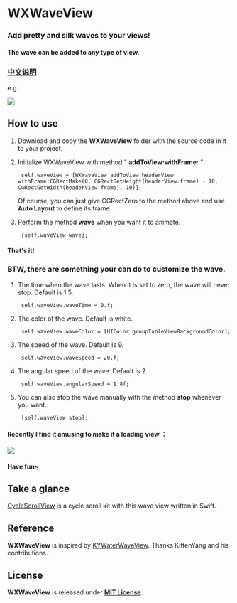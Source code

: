 # WXWaveView

### Add pretty and silk waves to your views! 

#### The wave can be added to any type of view.

### [中文说明](https://github.com/WelkinXie/WXWaveView/blob/master/README-CN.md)

e.g.

![](https://raw.githubusercontent.com/WelkinXie/WXWaveView/master/wave.gif)

## How to use
1. Download and copy the **WXWaveView** folder with the source code in it to your project.
2. Initialize WXWaveView with method " **addToView:withFrame:** "
	
		self.waveView = [WXWaveView addToView:headerView withFrame:CGRectMake(0, CGRectGetHeight(headerView.frame) - 10, CGRectGetWidth(headerView.frame), 10)];
	
	Of course, you can just give CGRectZero to the method above and use __Auto Layout__ to define its frame.

3. Perform the method **wave** when you want it to animate.

		[self.waveView wave];

#### That's it!

### BTW, there are something your can do to customize the wave.
1. The time when the wave lasts. When it is set to zero, the wave will never stop. Default is 1.5.

	    self.waveView.waveTime = 0.f;  
	    
2. The color of the wave. Default is white.
	    
	    self.waveView.waveColor = [UIColor groupTableViewBackgroundColor];
	   	
3. The speed of the wave. Default is 9.

	    self.waveView.waveSpeed = 20.f;
	    
4. The angular speed of the wave. Default is 2.

		self.waveView.angularSpeed = 1.8f;
	    
5. You can also stop the wave manually with the method **stop** whenever you want.

		[self.waveView stop];
		
#### Recently I find it amusing to make it a loading view ：

![](https://raw.githubusercontent.com/WelkinXie/WXWaveView/master/wave2.gif)

#### Have fun~
	    
## Take a glance
[CycleScrollView](https://github.com/WelkinXie/CycleScrollView) is a cycle scroll kit with this wave view written in Swift.


## Reference
**WXWaveView** is inspired by [KYWaterWaveView](https://github.com/KittenYang/KYWaterWaveView). Thanks KittenYang and his contributions.

## License
**WXWaveView** is released under [**MIT License**](https://github.com/WelkinXie/WXWaveView/blob/master/LICENSE).